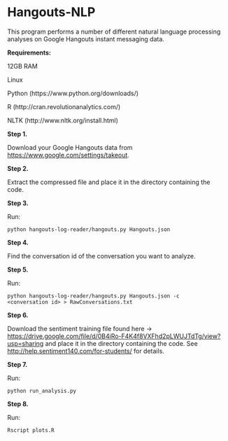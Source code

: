Hangouts-NLP
============

This program performs a number of different natural language processing analyses on Google Hangouts instant messaging data.

<b>Requirements:</b>

<p>12GB RAM</p>
<p>Linux</p>
<p>Python (https://www.python.org/downloads/)</p>
<p>R (http://cran.revolutionanalytics.com/)</p>
<p>NLTK (http://www.nltk.org/install.html)</p>

<b>Step 1.</b>

Download your Google Hangouts data from https://www.google.com/settings/takeout.

<b>Step 2.</b>

Extract the compressed file and place it in the directory containing the code.

<b>Step 3.</b>

Run:

<code>python hangouts-log-reader/hangouts.py Hangouts.json</code>

<b>Step 4.</b>

Find the conversation id of the conversation you want to analyze.

<b>Step 5.</b>

Run:

<code>python hangouts-log-reader/hangouts.py Hangouts.json -c &lt;conversation id&gt; > RawConversations.txt</code>

<b>Step 6.</b>

Download the sentiment training file found here -> https://drive.google.com/file/d/0B4iRo-F4K4f8VXFhd2pLWUJTdTg/view?usp=sharing and place it in the directory containing the code. See http://help.sentiment140.com/for-students/ for details.

<b>Step 7.</b>

Run:

<code>python run_analysis.py</code>

<b>Step 8.</b>

Run:

<code>Rscript plots.R</code>
